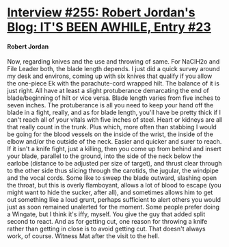 # [Interview #255: Robert Jordan's Blog: IT'S BEEN AWHILE, Entry #23](https://www.theoryland.com/intvmain.php?i=255#23)

#### Robert Jordan

Now, regarding knives and the use and throwing of same. For NaClH2o and File Leader both, the blade length depends. I just did a quick survey around my desk and environs, coming up with six knives that qualify if you allow the one-piece Ek with the parachute-cord wrapped hilt. The balance of it is just right. All have at least a slight protuberance demarcating the end of blade/beginning of hilt or vice versa. Blade length varies from five inches to seven inches. The protuberance is all you need to keep your hand off the blade in a fight, really, and as for blade length, you'll have be pretty thick if I can't reach all of your vitals with five inches of steel. Heart or kidneys are all that really count in the trunk. Plus which, more often than stabbing I would be going for the blood vessels on the inside of the wrist, the inside of the elbow and/or the outside of the neck. Easier and quicker and surer to reach. If it isn't a knife fight, just a killing, then you come up from behind and insert your blade, parallel to the ground, into the side of the neck below the earlobe (distance to be adjusted per size of target), and thrust clear through to the other side thus slicing through the carotids, the jugular, the windpipe and the vocal cords. Some like to sweep the blade outward, slashing open the throat, but this is overly flamboyant, allows a lot of blood to escape (you might want to hide the sucker, after all), and sometimes allows him to get out something like a loud grunt, perhaps sufficient to alert others you would just as soon remained unalerted for the moment. Some people prefer doing a Wingate, but I think it's iffy, myself. You give the guy that added split second to react. And as for getting cut, one reason for throwing a knife rather than getting in close is to avoid getting cut. That doesn't always work, of course. Witness Mat after the visit to the hell.

